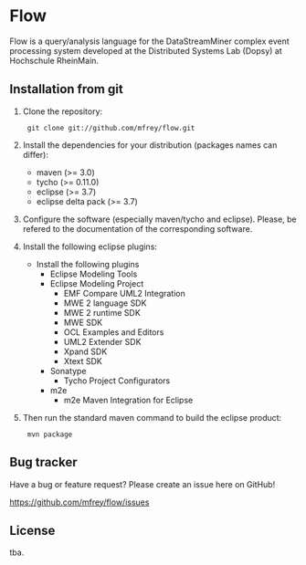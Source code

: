 Flow
====
Flow is a query/analysis language for the DataStreamMiner complex event processing system developed at
the Distributed Systems Lab (Dopsy) at Hochschule RheinMain.

Installation from git
---------------------
1. Clone the repository:

		git clone git://github.com/mfrey/flow.git

2. Install the dependencies for your distribution (packages names can differ):

	* maven (>= 3.0)
	* tycho (>= 0.11.0)
	* eclipse (>= 3.7)
	* eclipse delta pack (>= 3.7)

3. Configure the software (especially maven/tycho and eclipse). Please, be refered to the documentation of the
corresponding software.

4. Install the following eclipse plugins:
	- Install the following plugins
		- Eclipse Modeling Tools
		- Eclipse Modeling Project
			- EMF Compare UML2 Integration
			- MWE 2 language SDK
			- MWE 2 runtime SDK
			- MWE SDK
			- OCL Examples and Editors
			- UML2 Extender SDK
			- Xpand SDK
			- Xtext SDK
		- Sonatype
			- Tycho Project Configurators
		- m2e
			- m2e Maven Integration for Eclipse

4. Then run the standard maven command to build the eclipse product:

		mvn package

Bug tracker
-----------
Have a bug or feature request? Please create an issue here on GitHub!

https://github.com/mfrey/flow/issues

License
-------
tba.

